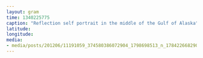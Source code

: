 ```yaml
---
layout: gram
time: 1340225775
caption: "Reflection self portrait in the middle of the Gulf of Alaska"
latitude: 
longitude: 
media:
- media/posts/201206/11191059_374580386072904_1798698513_n_17842266829000351.jpg
---
```

